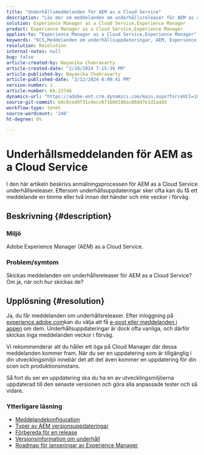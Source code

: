 ```yaml
---
title: "Underhållsmeddelanden för AEM as a Cloud Service"
description: "Läs mer om meddelanden om underhållsreleaser för AEM as a Cloud Service"
solution: Experience Manager as a Cloud Service,Experience Manager
product: Experience Manager as a Cloud Service,Experience Manager
applies-to: "Experience Manager as a Cloud Service,Experience Manager"
keywords: "KCS,Meddelanden om underhållsuppdateringar, AEM, Experience Manager, underhållsreleaser, molnhanterare"
resolution: Resolution
internal-notes: null
bug: false
article-created-by: Nayanika Chakravarty
article-created-date: "2/28/2024 7:15:38 PM"
article-published-by: Nayanika Chakravarty
article-published-date: "3/12/2024 6:09:41 PM"
version-number: 1
article-number: KA-23746
dynamics-url: "https://adobe-ent.crm.dynamics.com/main.aspx?forceUCI=1&pagetype=entityrecord&etn=knowledgearticle&id=9576dbbf-6dd6-ee11-9079-6045bd0065f9"
source-git-commit: b0c0ced9f31c4ecc67160d188ac868d7e1d1addd
workflow-type: tm+mt
source-wordcount: '248'
ht-degree: 0%

---
```


# Underhållsmeddelanden för AEM as a Cloud Service


I den här artikeln beskrivs anmälningsprocessen för AEM as a Cloud Service underhållsreleaser. Eftersom underhållsuppdateringar sker ofta kan du få ett meddelande en timme eller två innan det händer och inte veckor i förväg.

## Beskrivning {#description}


### Miljö

Adobe Experience Manager (AEM) as a Cloud Service.

### Problem/symtom

Skickas meddelanden om underhållsreleaser för AEM as a Cloud Service? Om ja, när och hur skickas de?


## Upplösning {#resolution}


Ja, du får meddelanden om underhållsreleaser. Efter inloggning på [experience.adobe.com](https://experience.adobe.com)kan du välja att få [e-post eller meddelanden i appen](https://experienceleague.adobe.com/docs/experience-manager-cloud-service/content/implementing/using-cloud-manager/notifications.html?lang=en) om dem. Underhållsuppdateringar är dock ofta vanliga, och därför skickas inga meddelanden veckor i förväg.

Vi rekommenderar att du håller ett öga på Cloud Manager där dessa meddelanden kommer fram. När du ser en uppdatering som är tillgänglig i din utvecklingsmiljö innebär det att det även kommer en uppdatering för din scen och produktionsinstans.

Så fort du ser en uppdatering ska du ha en av utvecklingsmiljöerna uppdaterad till den senaste versionen och göra alla anpassade tester och så vidare.

### Ytterligare läsning

- [Meddelandekonfiguration](https://experienceleague.adobe.com/docs/experience-manager-cloud-service/content/implementing/using-cloud-manager/notifications.html?lang=en#configuration)
- [Typer av AEM versionsuppdateringar](https://experienceleague.adobe.com/docs/experience-manager-cloud-service/content/implementing/deploying/aem-version-updates.html?lang=en#update-types)
- [Förbereda för en release](https://experienceleague.adobe.com/docs/experience-manager-cloud-service/content/release-notes/home.html?lang=en#how-to-prepare)
- [Versionsinformation om underhåll](https://experienceleague.adobe.com/docs/experience-manager-cloud-service/content/release-notes/maintenance/latest.html?lang=en)
- [Roadmap för lanseringar av Experience Manager](https://experienceleague.adobe.com/docs/experience-manager-release-information/aem-release-updates/update-releases-roadmap.html?lang=en#aem-as-cloud-service)

